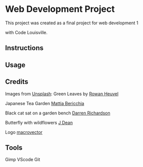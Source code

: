 # Web Development Project

This project was created as a final project for web development 1 

with Code Louisville.  

## Instructions

## Usage

## Credits
Images from [Unsplash](https://unsplash.com):
Green Leaves by [Rowan Heuvel](https://unsplash.com/@insolitus?utm_source=unsplash&utm_medium=referral&utm_content=creditCopyText)

Japanese Tea Garden [Mattia Bericchia](https://unsplash.com/@mattiabericchia?utm_source=unsplash&utm_medium=referral&utm_content=creditCopyText) 

Black cat sat on a garden bench [Darren Richardson](https://unsplash.com/@campfire_guy?utm_source=unsplash&utm_medium=referral&utm_content=creditCopyText)

Butterfly with wildflowers [J Dean](href="https://unsplash.com/@hewiphoto?utm_source=unsplash&utm_medium=referral&utm_content=creditCopyText)

Logo [macrovector](href="https://www.freepik.com/free-vector/tree-frame-tree-plant-tree-with-leaf-botanical-tree-forest-illustration_13437751.htm#page=2&query=tree&position=26&from_view=search&track=sph)
## Tools
Gimp
VScode
Git







